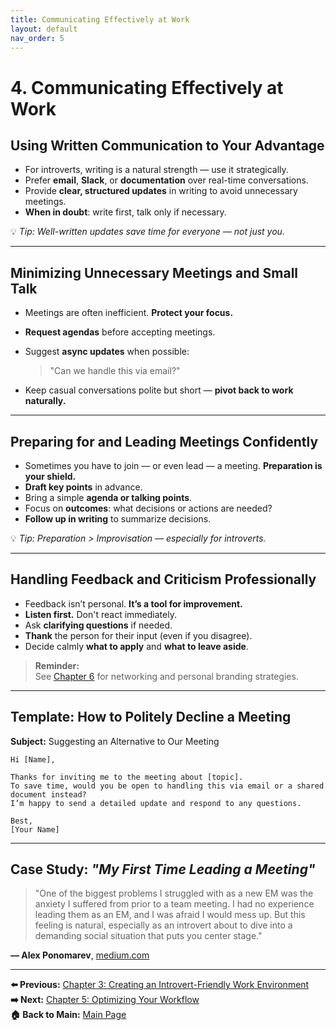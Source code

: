 ```yaml
---
title: Communicating Effectively at Work
layout: default
nav_order: 5
---
```


# 4. Communicating Effectively at Work

## Using Written Communication to Your Advantage

- For introverts, writing is a natural strength — use it strategically.  
- Prefer **email**, **Slack**, or **documentation** over real-time conversations.  
- Provide **clear, structured updates** in writing to avoid unnecessary meetings.  
- **When in doubt**: write first, talk only if necessary.  

💡 *Tip: Well-written updates save time for everyone — not just you.*

---

## Minimizing Unnecessary Meetings and Small Talk

- Meetings are often inefficient. **Protect your focus.**  
- **Request agendas** before accepting meetings.  
- Suggest **async updates** when possible: 
 
  > "Can we handle this via email?"  
- Keep casual conversations polite but short — **pivot back to work naturally.**

---

## Preparing for and Leading Meetings Confidently

- Sometimes you have to join — or even lead — a meeting. **Preparation is your shield.**  
- **Draft key points** in advance.  
- Bring a simple **agenda or talking points**.  
- Focus on **outcomes**: what decisions or actions are needed?  
- **Follow up in writing** to summarize decisions.  

💡 *Tip: Preparation > Improvisation — especially for introverts.*

---

## Handling Feedback and Criticism Professionally

- Feedback isn’t personal. **It’s a tool for improvement.**  
- **Listen first.** Don't react immediately.  
- Ask **clarifying questions** if needed.  
- **Thank** the person for their input (even if you disagree).  
- Decide calmly **what to apply** and **what to leave aside**.

> **Reminder:**  
> See [Chapter 6](chapter-6-career-growth) for networking and personal branding strategies.

---

## Template: How to Politely Decline a Meeting

**Subject:** Suggesting an Alternative to Our Meeting

```
Hi [Name],

Thanks for inviting me to the meeting about [topic].  
To save time, would you be open to handling this via email or a shared document instead?  
I’m happy to send a detailed update and respond to any questions.

Best,  
[Your Name]
```

---

## Case Study: *"My First Time Leading a Meeting"*

> "One of the biggest problems I struggled with as a new EM was the anxiety I suffered from prior to a team meeting. I had no experience leading them as an EM, and I was afraid I would mess up. But this feeling is natural, especially as an introvert about to dive into a demanding social situation that puts you center stage."  
>  
**— Alex Ponomarev**, [medium.com](https://medium.com/engineering-managers-journal/leading-team-meetings-as-an-introvert-is-not-only-possible-its-beneficial-3b2adb485b62)

---
**⬅️ Previous:** [Chapter 3: Creating an Introvert-Friendly Work Environment](chapter-3-work-environment)  
**➡️ Next:** [Chapter 5: Optimizing Your Workflow](chapter-5-workflow)  
**🏠 Back to Main:** [Main Page](../index)